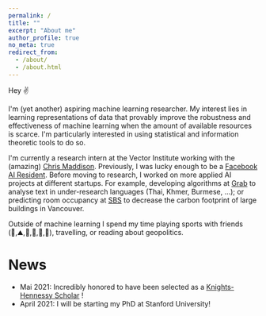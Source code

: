```yaml
---
permalink: /
title: ""
excerpt: "About me"
author_profile: true
no_meta: true
redirect_from: 
  - /about/
  - /about.html
---
```


Hey :v: 

I'm (yet another) aspiring machine learning researcher. My interest lies in learning representations of data that provably improve the robustness and effectiveness of machine learning when the amount of available resources is scarce. I'm particularly interested in using statistical and information theoretic tools to do so.

I'm currently a research intern at the Vector Institute working with the (amazing) [Chris Maddison](https://www.cs.toronto.edu/~cmaddis/). Previously, I was lucky enough to be a [Facebook AI Resident](https://research.fb.com/programs/facebook-ai-residency-program/). Before moving to research, I worked on more applied AI projects at different startups. For example, developing algorithms at [Grab](https://en.wikipedia.org/wiki/Grab_(company)) to analyse text in under-research languages (Thai, Khmer, Burmese, ...); or predicting room occupancy at [SBS](https://sensiblebuildingscience.com/) to decrease the carbon footprint of large buildings in Vancouver.

Outside of machine learning I spend my time playing sports with friends (:ski:,:mountain:,:badminton:,:basketball:,:volleyball:,:runner:), travelling, or reading about geopolitics.


News
======
- Mai 2021: Incredibly honored to have been selected as a [Knights-Hennessy Scholar](https://knight-hennessy.stanford.edu/) !
- April 2021: I will be starting my PhD at Stanford University!




